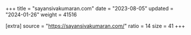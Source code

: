 +++
title = "sayansivakumaran.com"
date = "2023-08-05"
updated = "2024-01-26"
weight = 41516

[extra]
source = "https://sayansivakumaran.com/"
ratio = 14
size = 41
+++
